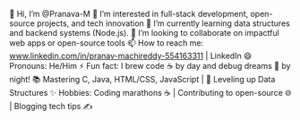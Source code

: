 👋 Hi, I’m @Pranava-M
👀 I’m interested in full-stack development, open-source projects, and tech innovation
🌱 I’m currently learning data structures  and backend systems (Node.js).
💞️ I’m looking to collaborate on impactful web apps or open-source tools
📫 How to reach me: www.linkedin.com/in/pranav-machireddy-554163311 | LinkedIn 
😄 Pronouns: He/Him 
⚡ Fun fact: I brew code ☕ by day and debug dreams 🌙 by night!
📚 Mastering C, Java, HTML/CSS, JavaScript | 🧠 Leveling up Data Structures
✨ Hobbies: Coding marathons ☕ | Contributing to open-source 🌐 | Blogging tech tips ✍️
